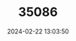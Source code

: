 ---
title: "35086"
category: "Sophora rapaensis"
draft: false
date: 2024-02-22 13:03:50
languages:
  Rapanui: ["maiange"]
---